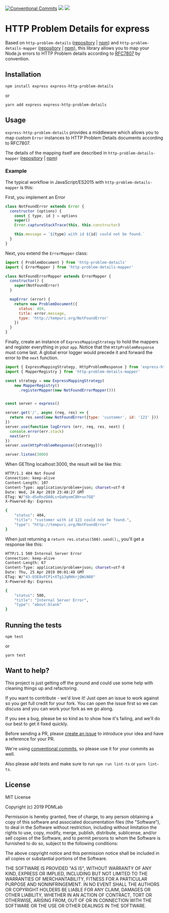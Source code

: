 [![Conventional Commits](https://img.shields.io/badge/Conventional%20Commits-1.0.0-yellow.svg)](https://conventionalcommits.org)
<img src="https://img.shields.io/circleci/project/github/PDMLab/express-http-problem-details.svg" /> <a href="https://join.slack.com/t/pdmlab-oss/shared_invite/enQtNjEyMjQ0MDY3NTczLTg1ZDc0YjQxMGE3MTcyYTdkODU1YjFmMTBiODE2ZTZiNDFkNjc1MWE4OTE4NWY0Y2YyMWYzYmNhZGY0NDAyYWY"><img src="https://img.shields.io/badge/Slack-join-green.svg?logo=slack" /></a>

# HTTP Problem Details for express

Based on `http-problem-details` ([repository](https://github.com/PDMLab/http-problem-details) | [npm](https://www.npmjs.com/package/http-problem-details)) and `http-problem-details-mapper` ([repository](https://github.com/PDMLab/http-problem-details-mapper) | [npm](https://www.npmjs.com/package/http-problem-details-mapper)), this library allows you to map your Node.js errors to HTTP Problem details according to [RFC7807](https://tools.ietf.org/html/rfc7807) by convention.

## Installation

```
npm install express express-http-problem-details
```

or

```
yarn add express express-http-problem-details
```

## Usage

`express-http-problem-details` provides a middleware which allows you to map custom `Error` instances to HTTP Problem Details documents according to RFC7807.

The details of the mapping itself are described in `http-problem-details-mapper` ([repository](https://github.com/PDMLab/http-problem-details-mapper) | [npm](https://www.npmjs.com/package/http-problem-details-mapper))

### Example

The typical workflow in JavaScript/ES2015 with `http-problem-details-mapper` is this:

First, you implement an Error

```js
class NotFoundError extends Error {
  constructor (options) {
    const { type, id } = options
    super()
    Error.captureStackTrace(this, this.constructor)

    this.message = `${type} with id ${id} could not be found.`
  }
}
```

Next, you extend the  `ErrorMapper` class:

```js
import { ProblemDocument } from 'http-problem-details'
import { ErrorMapper } from 'http-problem-details-mapper'

class NotFoundErrorMapper extends ErrorMapper {
  constructor() {
    super(NotFoundError)
  }

  mapError (error) {
    return new ProblemDocument({
      status: 404,
      title: error.message,
      type: 'http://tempuri.org/NotFoundError'
    })
  }
}
```

Finally, create an instance of `ExpressMappingStrategy` to hold the mappers and register everything in your `app`.
Notice that the `HttpProblemResponse` must come last. A global error logger would
precede it and forward the error to the `next` function.

```js
import { ExpressMappingStrategy, HttpProblemResponse } from 'express-http-problem-details'
import { MapperRegistry } from 'http-problem-details-mapper'

const strategy = new ExpressMappingStrategy(
    new MapperRegistry()
      .registerMapper(new NotFoundErrorMapper()))


const server = express()

server.get('/', async (req, res) => {
  return res.send(new NotFoundError({type: 'customer', id: '123' }))
})
server.use(function logErrors (err, req, res, next) {
  console.error(err.stack)
  next(err)
})
server.use(HttpProblemResponse({strategy}))

server.listen(3000)
```

When GETting localhost:3000, the result will be like this:

```bash
HTTP/1.1 404 Not Found
Connection: keep-alive
Content-Length: 107
Content-Type: application/problem+json; charset=utf-8
Date: Wed, 24 Apr 2019 23:48:27 GMT
ETag: W/"6b-dSoRnzOA0Ls+QaHyomC8H+uv7GQ"
X-Powered-By: Express

{
    "status": 404,
    "title": "customer with id 123 could not be found.",
    "type": "http://tempuri.org/NotFoundError"
}

```

When just returning a `return res.status(500).send();`, you'll get a response like this:

```bash
HTTP/1.1 500 Internal Server Error
Connection: keep-alive
Content-Length: 67
Content-Type: application/problem+json; charset=utf-8
Date: Thu, 25 Apr 2019 00:01:48 GMT
ETag: W/"43-U3E8vFCP1+XTg1JqRHkrjQWiN60"
X-Powered-By: Express

{
    "status": 500,
    "title": "Internal Server Error",
    "type": "about:blank"
}

```

## Running the tests

```
npm test
```

or

```
yarn test
```

## Want to help?

This project is just getting off the ground and could use some help with cleaning things up and refactoring.

If you want to contribute - we'd love it! Just open an issue to work against so you get full credit for your fork. You can open the issue first so we can discuss and you can work your fork as we go along.

If you see a bug, please be so kind as to show how it's failing, and we'll do our best to get it fixed quickly.

Before sending a PR, please [create an issue](https://github.com/PDMLab/http-problem-details/issues/new) to introduce your idea and have a reference for your PR.

We're using [conventional commits](https://www.conventionalcommits.org), so please use it for your commits as well.

Also please add tests and make sure to run `npm run lint-ts` or `yarn lint-ts`.

## License

MIT License

Copyright (c) 2019 PDMLab

Permission is hereby granted, free of charge, to any person obtaining a copy
of this software and associated documentation files (the "Software"), to deal
in the Software without restriction, including without limitation the rights
to use, copy, modify, merge, publish, distribute, sublicense, and/or sell
copies of the Software, and to permit persons to whom the Software is
furnished to do so, subject to the following conditions:

The above copyright notice and this permission notice shall be included in all
copies or substantial portions of the Software.

THE SOFTWARE IS PROVIDED "AS IS", WITHOUT WARRANTY OF ANY KIND, EXPRESS OR
IMPLIED, INCLUDING BUT NOT LIMITED TO THE WARRANTIES OF MERCHANTABILITY,
FITNESS FOR A PARTICULAR PURPOSE AND NONINFRINGEMENT. IN NO EVENT SHALL THE
AUTHORS OR COPYRIGHT HOLDERS BE LIABLE FOR ANY CLAIM, DAMAGES OR OTHER
LIABILITY, WHETHER IN AN ACTION OF CONTRACT, TORT OR OTHERWISE, ARISING FROM,
OUT OF OR IN CONNECTION WITH THE SOFTWARE OR THE USE OR OTHER DEALINGS IN THE
SOFTWARE.


